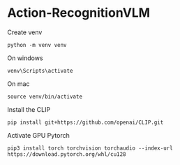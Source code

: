 # Action-RecognitionVLM
Create venv
```
python -m venv venv
```
On windows
```
venv\Scripts\activate
```

On mac
```
source venv/bin/activate
```

Install the CLIP
```
pip install git+https://github.com/openai/CLIP.git
```

Activate GPU Pytorch
```
pip3 install torch torchvision torchaudio --index-url https://download.pytorch.org/whl/cu128
```